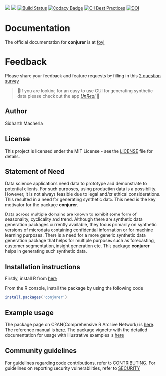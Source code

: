[![](https://www.r-pkg.org/badges/version/conjurer)](https://cran.r-project.org/package=conjurer)
[![](https://cranlogs.r-pkg.org/badges/grand-total/conjurer)](https://cran.r-project.org/package=conjurer)
[![Build Status](https://travis-ci.org/SidharthMacherla/conjurer.svg?branch=master)](https://travis-ci.org/SidharthMacherla/conjurer)
[![Codacy Badge](https://api.codacy.com/project/badge/Grade/52cb239790ab41d2806108140ce36639)](https://app.codacy.com/manual/msidharthrasik/conjurer?utm_source=github.com&utm_medium=referral&utm_content=SidharthMacherla/conjurer&utm_campaign=Badge_Grade_Dashboard)
[![CII Best Practices](https://bestpractices.coreinfrastructure.org/projects/3687/badge)](https://bestpractices.coreinfrastructure.org/projects/3687)
[![DOI](https://zenodo.org/badge/DOI/10.5281/zenodo.5635615.svg)](https://doi.org/10.5281/zenodo.5635615)

# Documentation
The official documentation for **conjurer** is at [foyi](https://foyi.co.nz/documentation-of-r-package-conjurer/)

# Feedback
Please share your feedback and feature requests by filling in this [2 question survey](https://forms.gle/eyUskvvZqcYwG6C16)

>:bell:If you are looking for an easy to use GUI for generating synthetic data please check out the app [*UnReal*](https://www.foyi.co.nz/posts/apps/apps_unreal/) :tada:

## Author
Sidharth Macherla
## License
This project is licensed under the MIT License - see the
[LICENSE](https://github.com/SidharthMacherla/conjurer/blob/master/LICENSE) file for details.
## Statement of Need
Data science applications need data to prototype and demonstrate to potential clients. For such purposes, using production data is a possibility. However, it is not always feasible due to legal and/or ethical considerations. This resulted in a need for generating synthetic data. This need is the key motivator for the package **conjurer**.

Data across multiple domains are known to exhibit some form of seasonality, cyclicality and trend. Although there are synthetic data generation packages currently available, they focus primarily on synthetic versions of microdata containing confidential information or for machine learning purposes. There is a need for a more generic synthetic data generation package that helps for multiple purposes such as forecasting, customer segmentation, insight generation etc. This package **conjurer** helps in generating such synthetic data.

## Installation instructions
Firstly, install R from [here](https://cloud.r-project.org/)

From the R console, install the package by using the following code
``` R
install.packages('conjurer')
```

## Example usage
The package page on CRAN(Comprehensive R Archive Network) is [here](https://cran.r-project.org/web/packages/conjurer/index.html). The reference manual is [here](https://cran.r-project.org/web/packages/conjurer/conjurer.pdf). The package vignette with the detailed documentation for usage with illustrative examples is [here](https://cran.r-project.org/web/packages/conjurer/vignettes/introduction_to_conjurer.html)

## Community guidelines
For guidelines regarding code contributions, refer to [CONTRIBUTING](https://github.com/SidharthMacherla/conjurer/blob/master/CONTRIBUTING.md). For guidelines on reporting security vulnerabilities, refer to [SECURITY](https://github.com/SidharthMacherla/conjurer/blob/master/SECURITY.md)
